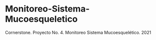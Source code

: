 # Monitoreo-Sistema-Mucoesqueletico
Cornerstone. Proyecto No. 4. Monitoreo Sistema Mucoesquelético. 2021
